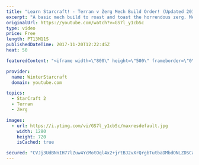 ```yaml
---
title: "Learn Starcraft! - Terran v Zerg Mech Build Order! (Updated 2018)"
excerpt: "A basic mech build to roast and toast the horrendous zerg. Meant for lower level players looking for some direction! -- Watch live at https://www.twitch.tv/wintergaming"
originalUrl: https://youtube.com/watch?v=GS7l_y1cbSc
type: video
price: Free
length: PT13M11S
publishedDateTime: 2017-11-20T12:22:45Z
heat: 50

featuredContent: "<iframe width=\"800\" height=\"500\" frameborder=\"0\" src=\"https://www.youtube.com/embed/GS7l_y1cbSc\" allow=\"accelerometer; autoplay; encrypted-media; gyroscope; picture-in-picture\" allowfullscreen></iframe>"

provider:
  name: WinterStarcraft
  domain: youtube.com

topics:
  - StarCraft 2
  - Terran
  - Zerg

images:
  - url: https://i.ytimg.com/vi/GS7l_y1cbSc/maxresdefault.jpg
    width: 1280
    height: 720
    isCached: true

secured: "CVJj3UdBNnIH77lZuw4YcMotOql4x2+jrtBJ2vXrQrgbTutbaDMbdONLZDSCaUJ+/5GsCtq0FHFVDkPBTuk+PNSomGqlZGiNIXg2t1Fpqpxl6G0XgOlfIY6vHLEzd0v7yjF4lHtdE6WxbHCh4o03U5mD3SYbHR6ziu6PXfLNYQPPTfEUeZzTo1oWKVo8rC7rRWEoaHSo/l5iRa88olK5VdwvCSjXRqwFx+gtFYL97wg5lQ5NTbL5l2iIXZuO/u7BfvcTFlWMZV8QZ3alQqfXxmiJhdF4xDsIWmEFvUTz8LAljyMXGzFj+oozlhbNJDxuraVuiz1rUGG739puE011z4kH0a0tziLVIZwr2oJw4bUnkH00YIuHCaOf3wibatKn9tT3QgNg1E/lRag392e4KW6p7Mhcw86h7UIcvfpMxks=;0N4LRDe81zca9s0VzGAzHQ=="
---
```


